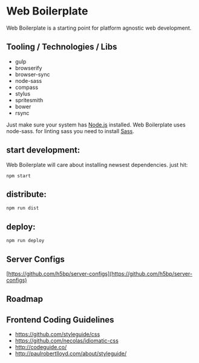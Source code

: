 # Web Boilerplate

Web Boilerplate is a starting point for platform agnostic web development.   

## Tooling / Technologies / Libs

- gulp
- browserify
- browser-sync
- node-sass
- compass
- stylus
- spritesmith
- bower
- rsync

Just make sure your system has [Node.js](http://nodejs.org) installed. Web Boilerplate uses node-sass. for linting sass you need to install [Sass](http://sass-lang.com/install). 


## start development:
Web Boilerplate will care about installing newsest dependencies.
just hit:
```
npm start
```
## distribute:
```
npm run dist
```
## deploy:
```
npm run deploy
```

## Server Configs

[https://github.com/h5bp/server-configs](https://github.com/h5bp/server-configs)


## Roadmap


## Frontend Coding Guidelines

* https://github.com/styleguide/css
* https://github.com/necolas/idiomatic-css
* http://codeguide.co/
* http://paulrobertlloyd.com/about/styleguide/

